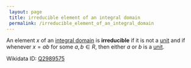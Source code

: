 ```yaml
---
 layout: page
 title: irreducible element of an integral domain
 permalink: /irreducible_element_of_an_integral_domain
---
```


An element $x$ of an [integral domain](https://defsmath.github.io/DefsMath/integral_domain) is **irreducible** if it is not a [unit](https://defsmath.github.io/DefsMath/unit_of_a_ring) and if whenever $x=ab$ for some $a,b\in R$, then either $a$ or $b$ is a [unit](https://defsmath.github.io/DefsMath/###############unit).

Wikidata ID: [Q2989575](https://www.wikidata.org/wiki/Q2989575)